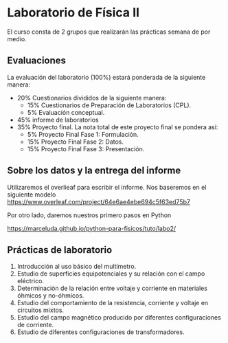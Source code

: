 # Laboratorio de Física II 
El curso consta de 2 grupos que realizarán las prácticas semana de por medio. 

## Evaluaciones

La evaluación del laboratorio (100%) estará ponderada de la siguiente manera:

- 20% Cuestionarios divididos de la siguiente manera:
  - 15% Cuestionarios de Preparación de Laboratorios (CPL).
  - 5% Evaluación conceptual.
- 45% informe de laboratorios
- 35% Proyecto final. La nota total de este proyecto final se pondera así:
  - 5% Proyecto Final Fase 1: Formulación.
  - 15% Proyecto Final Fase 2: Datos.
  - 15% Proyecto Final Fase 3: Presentación.

## Sobre los datos y la entrega del informe

Utilizaremos el overlieaf para escribir el informe. 
Nos baseremos en el siguiente modelo https://www.overleaf.com/project/64e6ae4ebe694c5f63ed75b7

Por otro lado, daremos nuestros primero pasos en Python

https://marceluda.github.io/python-para-fisicos/tuto/labo2/

## Prácticas de laboratorio

1. Introducción al uso básico del multímetro.
2. Estudio de superficies equipotenciales y su relación con el campo eléctrico.
3. Determinación de la relación entre voltaje y corriente en materiales óhmicos y no-óhmicos.
4. Estudio del comportamiento de la resistencia, corriente y voltaje en circuitos mixtos.
5. Estudio del campo magnético producido por diferentes configuraciones de corriente.
6. Estudio de diferentes configuraciones de transformadores.

